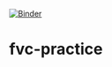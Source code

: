[![Binder](https://mybinder.org/badge.svg)](https://mybinder.org/v2/gh/rafaelbidese/fvc-practice/master?urlpath=https%3A%2F%2Fgithub.com%2Frafaelbidese%2Ffvc-practice%2Fblob%2Fmaster%2Fjupyter-presentation.ipynb)

# fvc-practice